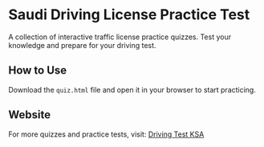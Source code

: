 # Saudi Driving License Practice Test  
A collection of interactive traffic license practice quizzes. Test your knowledge and prepare for your driving test.

## How to Use
Download the `quiz.html` file and open it in your browser to start practicing.

## Website  
For more quizzes and practice tests, visit: [Driving Test KSA](https://www.drivingtestksa.com)
